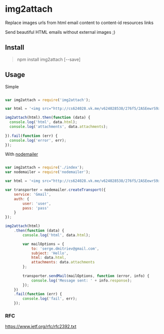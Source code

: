 # img2attach

Replace images urls from html email content to content-id resources links

Send beautiful HTML emails without external images ;)

## Install

> npm install img2attach [--save]


## Usage

Simple

`````javascript

var img2attach = require('img2attach');

var html = '<img src="http://cs624028.vk.me/v624028538/276f5/2ASEewrS9xk.jpg">';

img2attach(html).then(function (data) {
  console.log('html', data.html);
  console.log('attachments', data.attachments);
  
}).fail(function (err) {
  console.log('error', err);
});

`````

With [nodemailer](https://github.com/andris9/Nodemailer)

`````javascript 

var img2attach = require('./index');
var nodemailer = require('nodemailer');

var html = '<img src="http://cs624028.vk.me/v624028538/276f5/2ASEewrS9xk.jpg">';

var transporter = nodemailer.createTransport({
    service: 'Gmail',
    auth: {
        user: 'user',
        pass: 'pass'
    }
});

img2attach(html)
    .then(function (data) {
        console.log('html', data.html);

        var mailOptions = {
            to: 'serge.dmitriev@gmail.com', 
            subject: 'Hello',
            html: data.html,
            attachments: data.attachments
        };
        
        transporter.sendMail(mailOptions, function (error, info) {      
            console.log('Message sent: ' + info.response);
        });
    })
    .fail(function (err) {
        console.log('fail', err);
    });

`````

### RFC
https://www.ietf.org/rfc/rfc2392.txt